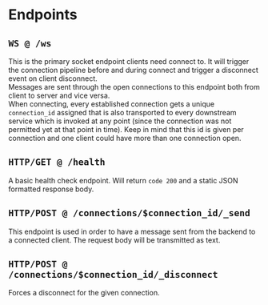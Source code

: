 # Endpoints

## `WS @ /ws`

This is the primary socket endpoint clients need connect to. It will trigger the connection pipeline before and during connect and trigger a disconnect event on client disconnect. \
Messages are sent through the open connections to this endpoint both from client to server and vice versa. \
When connecting, every established connection gets a unique `connection_id` assigned that is also transported to every downstream service which is invoked at any point (since the connection was not permitted yet at that point in time). Keep in mind that this id is given per connection and one client could have more than one connection open.

## `HTTP/GET @ /health`

A basic health check endpoint. Will return `code 200` and a static JSON formatted response body.

## `HTTP/POST @ /connections/$connection_id/_send`

This endpoint is used in order to have a message sent from the backend to a connected client. The request body will be transmitted as text.

## `HTTP/POST @ /connections/$connection_id/_disconnect`

Forces a disconnect for the given connection.
